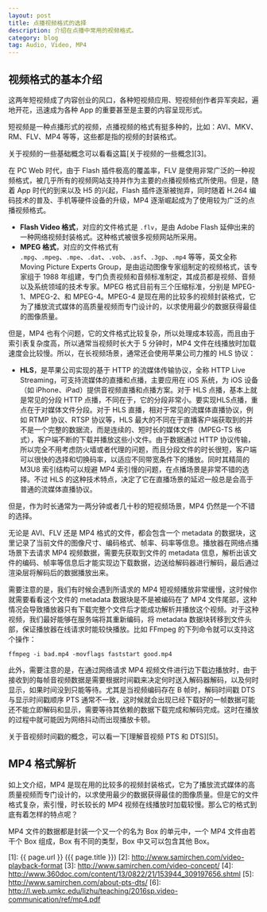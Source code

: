 ```yaml
---
layout: post
title: 点播视频格式的选择
description: 介绍在点播中常用的视频格式。
category: blog
tag: Audio, Video, MP4
---
```



## 视频格式的基本介绍

这两年短视频成了内容创业的风口，各种短视频应用、短视频创作者异军突起，遍地开花，迅速成为各种 App 的重要甚至是主要的内容呈现形式。

短视频是一种点播形式的视频，点播视频的格式有挺多种的，比如：AVI、MKV、RM、FLV、MP4 等等，这些都是指的视频的封装格式。


关于视频的一些基础概念可以看看这篇[关于视频的一些概念][3]。

在 PC Web 时代，由于 Flash 插件极高的覆盖率，FLV 是使用非常广泛的一种视频格式，被几乎所有的视频网站支持并作为主要的点播视频格式所使用。但是，随着 App 时代的到来以及 H5 的兴起，Flash 插件逐渐被抛弃，同时随着 H.264 编码技术的普及、手机等硬件设备的升级，MP4 逐渐崛起成为了使用较为广泛的点播视频格式。

- **Flash Video 格式**，对应的文件格式是 `.flv`，是由 Adobe Flash 延伸出来的一种网络视频封装格式。这种格式被很多视频网站所采用。
- **MPEG 格式**，对应的文件格式有 `.mpg`、`.mpeg`、`.mpe`、`.dat`、`.vob`、`.asf`、`.3gp`、`.mp4` 等等，英文全称 Moving Picture Experts Group，是由运动图像专家组制定的视频格式，该专家组于 1988 年组建，专门负责视频和音频标准制定，其成员都是视频、音频以及系统领域的技术专家。MPEG 格式目前有三个压缩标准，分别是 MPEG-1、MPEG-2、和 MPEG-4。MPEG-4 是现在用的比较多的视频封装格式，它为了播放流式媒体的高质量视频而专门设计的，以求使用最少的数据获得最佳的图像质量。


但是，MP4 也有个问题，它的文件格式比较复杂，所以处理成本较高，而且由于索引表复杂度高，所以通常当视频时长大于 5 分钟时，MP4 文件在线播放时加载速度会比较慢。所以，在长视频场景，通常还会使用苹果公司力推的 HLS 协议：

- **HLS**，是苹果公司实现的基于 HTTP 的流媒体传输协议，全称 HTTP Live Streaming，可支持流媒体的直播和点播，主要应用在 iOS 系统，为 iOS 设备（如 iPhone、iPad）提供音视频直播和点播方案。对于 HLS 点播，基本上就是常见的分段 HTTP 点播，不同在于，它的分段非常小。要实现HLS点播，重点在于对媒体文件分段。对于 HLS 直播，相对于常见的流媒体直播协议，例如 RTMP 协议、RTSP 协议等，HLS 最大的不同在于直播客户端获取到的并不是一个完整的数据流，而是连续的、短时长的媒体文件（MPEG-TS 格式），客户端不断的下载并播放这些小文件。由于数据通过 HTTP 协议传输，所以完全不用考虑防火墙或者代理的问题，而且分段文件的时长很短，客户端可以很快的选择和切换码率，以适应不同带宽条件下的播放。同时其精简的 M3U8 索引结构可以规避 MP4 索引慢的问题，在点播场景是非常不错的选择。不过 HLS 的这种技术特点，决定了它在直播场景的延迟一般总是会高于普通的流媒体直播协议。

但是，作为时长通常为一两分钟或者几十秒的短视频场景，MP4 仍然是一个不错的选择。



无论是 AVI、FLV 还是 MP4 格式的文件，都会包含一个 metadata 的数据块，这里记录了当前文件的图像尺寸、编码格式、帧率、码率等信息。播放器在网络点播场景下去请求 MP4 视频数据，需要先获取到文件的 metadata 信息，解析出该文件的编码、帧率等信息后才能实现边下载数据，边送给解码器进行解码，最后通过渲染层将解码后的数据播放出来。

需要注意的是，我们有时候会遇到所请求的 MP4 短视频播放非常缓慢，这时候你就需要看看这个文件的 metadata 数据块是不是被编码在了 MP4 文件尾部，这种情况会导致播放器只有下载完整个文件后才能成功解析并播放这个视频。对于这种视频，我们最好能够在服务端将其重新编码，将 metadata 数据块转移到文件头部，保证播放器在线请求时能较快播放。比如 FFmpeg 的下列命令就可以支持这个操作：

```
ffmpeg -i bad.mp4 -movflags faststart good.mp4
```


此外，需要注意的是，在通过网络请求 MP4 视频文件进行边下载边播放时，由于接收到的每帧音视频数据是需要根据时间戳来决定何时送入解码器解码，以及何时显示，如果时间没到只能等待。尤其是当视频编码存在 B 帧时，解码时间戳 DTS 与显示时间戳顺序 PTS 通常不一致，这时候就会出现已经下载好的一帧数据可能还不能立即解码和显示，需要等待其依赖的数据下载完成和解码完成。这时在播放的过程中就可能因为网络抖动而出现播放卡顿。

关于音视频时间戳的概念，可以看一下[理解音视频 PTS 和 DTS][5]。


## MP4 格式解析

如上文介绍，MP4 是现在用的比较多的视频封装格式，它为了播放流式媒体的高质量视频而专门设计的，以求使用最少的数据获得最佳的图像质量。但是它的文件格式复杂，索引慢，时长较长的 MP4 视频在线播放时加载较慢。那么它的格式到底有着怎样的特点呢？

MP4 文件的数据都是封装一个又一个的名为 Box 的单元中，一个 MP4 文件由若干个 Box 组成，Box 有不同的类型，Box 中又可以包含其他 Box。







[SamirChen]: http://www.samirchen.com "SamirChen"
[1]: {{ page.url }} ({{ page.title }})
[2]: http://www.samirchen.com/video-playback-format
[3]: http://www.samirchen.com/video-concept/
[4]: http://www.360doc.com/content/13/0822/21/153944_309197656.shtml
[5]: http://www.samirchen.com/about-pts-dts/ 
[6]: http://l.web.umkc.edu/lizhu/teaching/2016sp.video-communication/ref/mp4.pdf

